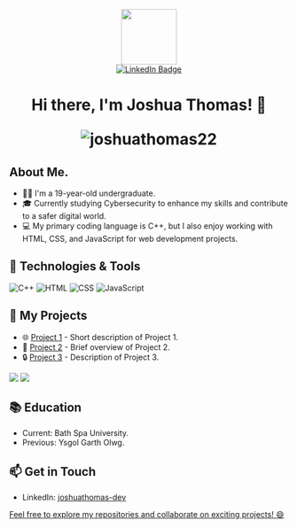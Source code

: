 
<div id="header" align="center">
  <img src="https://media.giphy.com/media/jdPMeyv9rn0hZHh8n9/giphy.gif" width="100"/>


<div id="badges">
  <a href="https://www.linkedin.com/in/joshuathomas-dev/">
    <img src="https://img.shields.io/badge/LinkedIn-blue?style=for-the-badge&logo=linkedin&logoColor=white" alt="LinkedIn Badge"/>
  </a>
  <!--<a href="https://www.youtube.com/channel/UCCTnOo3TmTYjGByLsMBxt7w">
    <img src="https://img.shields.io/badge/YouTube-red?style=for-the-badge&logo=youtube&logoColor=white" alt="Youtube Badge"/>
  </a>
  <a href="your-twitter-URL">
    <img src="https://img.shields.io/badge/Twitter-blue?style=for-the-badge&logo=twitter&logoColor=white" alt="Twitter Badge"/>
  </a>-->
</div>
</div>

<h1 align="center">Hi there, I'm Joshua Thomas! 👋
<p align="center"> <img src="https://komarev.com/ghpvc/?username=joshuathomas22&label=Profile%20views&color=0e75b6&style=flat" alt="joshuathomas22" /> </p></h1>


## About Me.
- 👨‍💻 I'm a 19-year-old undergraduate.
- 🎓 Currently studying Cybersecurity to enhance my skills and contribute to a safer digital world.
- 💻 My primary coding language is C++, but I also enjoy working with HTML, CSS, and JavaScript for web development projects.

## 🔧 Technologies & Tools
![C++](https://img.shields.io/badge/-C++-00599C?style=flat&logo=c%2B%2B&logoColor=white)
![HTML](https://img.shields.io/badge/-HTML-E34F26?style=flat&logo=html5&logoColor=white)
![CSS](https://img.shields.io/badge/-CSS-1572B6?style=flat&logo=css3&logoColor=white)
![JavaScript](https://img.shields.io/badge/-JavaScript-F7DF1E?style=flat&logo=javascript&logoColor=black)

## 🚀 My Projects
- 🌐 [Project 1](#) - Short description of Project 1.
- 📱 [Project 2](#) - Brief overview of Project 2.
- 🔒 [Project 3](#) - Description of Project 3.

![](https://raw.githubusercontent.com/joshuathomas22/github-stats/master/generated/overview.svg#gh-dark-mode-only)
![](https://raw.githubusercontent.com/joshuathomas22/github-stats/master/generated/languages.svg#gh-dark-mode-only)



## 📚 Education
- Current: Bath Spa University.
- Previous: Ysgol Garth Olwg.

## 📫 Get in Touch
- LinkedIn: <a href="https://www.linkedin.com/in/joshuathomas-dev/"> joshuathomas-dev
  
Feel free to explore my repositories and collaborate on exciting projects! 😄
